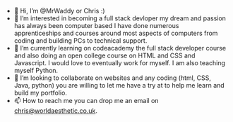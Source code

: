 - 👋 Hi, I’m @MrWaddy or Chris :) 
- 👀 I’m interested in becoming a full stack devloper my dream and passion has always been computer based I have done numerous apprenticeships and courses around most aspects of computers from coding and building PCs to technical support. 
- 🌱 I’m currently learning on codeacademy the full stack developer course and also doing an open college course on HTML and CSS and Javascript. I would love to eventually work for myself. I am also teaching myself Python. 
- 💞️ I’m looking to collaborate on websites and any coding (html, CSS, Java, python) you are willing to let me have a try at to help me learn and build my portfolio.
- 📫 How to reach me you can drop me an email on chris@worldaesthetic.co.uk.

<!---
MrWaddy/MrWaddy is a ✨ special ✨ repository because its `README.md` (this file) appears on your GitHub profile.
You can click the Preview link to take a look at your changes.
--->
